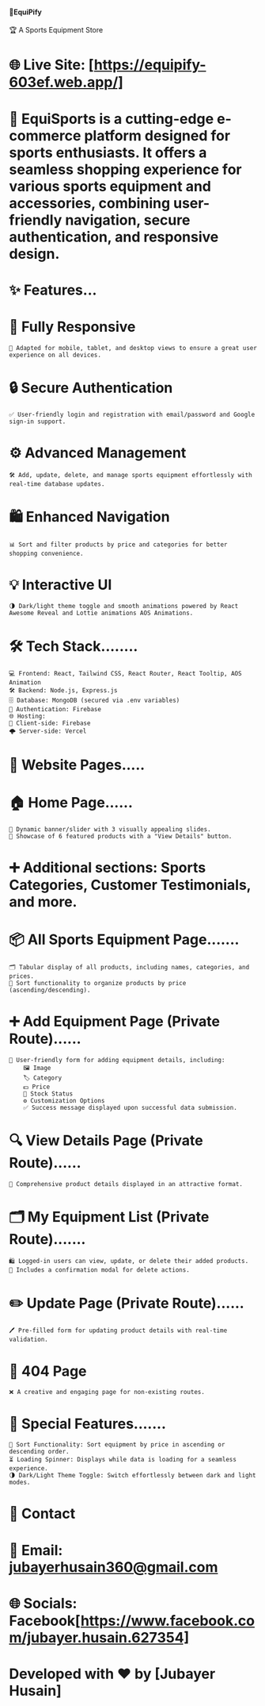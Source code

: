 #### 🌟EquiPify
🏆 A Sports Equipment Store

# 🌐 Live Site: [https://equipify-603ef.web.app/]

# 🎯 EquiSports is a cutting-edge e-commerce platform designed for sports enthusiasts. It offers a seamless shopping experience for various sports equipment and accessories, combining user-friendly navigation, secure authentication, and responsive design.

# ✨ Features...

# 📱 Fully Responsive
    🌟 Adapted for mobile, tablet, and desktop views to ensure a great user experience on all devices.

# 🔒 Secure Authentication
    ✅ User-friendly login and registration with email/password and Google sign-in support.

# ⚙️ Advanced Management
    🛠️ Add, update, delete, and manage sports equipment effortlessly with real-time database updates.

# 🛍️ Enhanced Navigation
    📊 Sort and filter products by price and categories for better shopping convenience.

# 💡 Interactive UI
    🌗 Dark/light theme toggle and smooth animations powered by React Awesome Reveal and Lottie animations AOS Animations.

# 🛠️ Tech Stack........
    💻 Frontend: React, Tailwind CSS, React Router, React Tooltip, AOS Animation
    🛠️ Backend: Node.js, Express.js
    🗄️ Database: MongoDB (secured via .env variables)
    🔐 Authentication: Firebase
    🌐 Hosting:
    🚀 Client-side: Firebase
    🌩️ Server-side: Vercel

# 📖 Website Pages.....

# 🏠 Home Page......
    🎡 Dynamic banner/slider with 3 visually appealing slides.
    🌟 Showcase of 6 featured products with a "View Details" button.

# ➕ Additional sections: Sports Categories, Customer Testimonials, and more.

# 📦 All Sports Equipment Page.......
    🗂️ Tabular display of all products, including names, categories, and prices.
    🔄 Sort functionality to organize products by price (ascending/descending).

# ➕ Add Equipment Page (Private Route)......
    📝 User-friendly form for adding equipment details, including:
        🖼️ Image
        🏷️ Category
        💵 Price
        🏪 Stock Status
        ⚙️ Customization Options
        ✅ Success message displayed upon successful data submission.

# 🔍 View Details Page (Private Route)......
    🧐 Comprehensive product details displayed in an attractive format.

# 🗂️ My Equipment List (Private Route).......
    🛍️ Logged-in users can view, update, or delete their added products.
    🛑 Includes a confirmation modal for delete actions.

# ✏️ Update Page (Private Route)......
    🖊️ Pre-filled form for updating product details with real-time validation.

# 🚫 404 Page
    ❌ A creative and engaging page for non-existing routes.

# 🔐 Special Features.......
    🔄 Sort Functionality: Sort equipment by price in ascending or descending order.
    ⏳ Loading Spinner: Displays while data is loading for a seamless experience.
    🌗 Dark/Light Theme Toggle: Switch effortlessly between dark and light modes.

# 📧 Contact
# 📩 Email: jubayerhusain360@gmail.com
# 🌐 Socials: Facebook[https://www.facebook.com/jubayer.husain.627354]
# Developed with ❤️ by [Jubayer Husain]